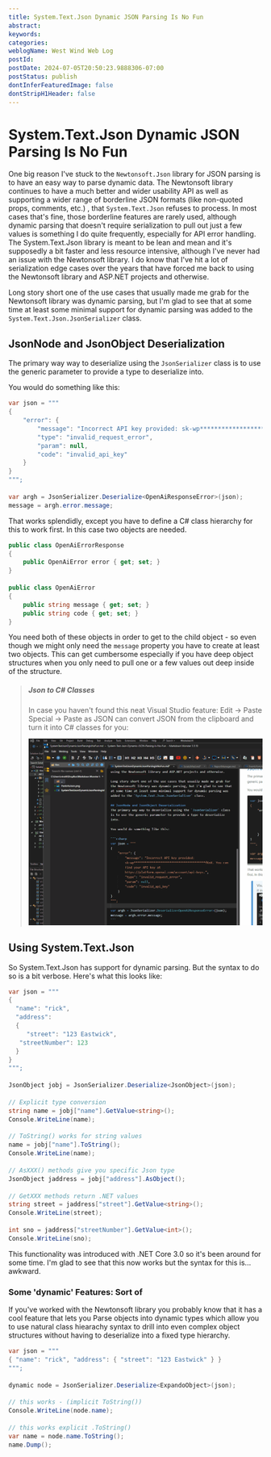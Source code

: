 ```yaml
---
title: System.Text.Json Dynamic JSON Parsing Is No Fun
abstract: 
keywords: 
categories: 
weblogName: West Wind Web Log
postId: 
postDate: 2024-07-05T20:50:23.9888306-07:00
postStatus: publish
dontInferFeaturedImage: false
dontStripH1Header: false
---
```

# System.Text.Json Dynamic JSON Parsing Is No Fun
One big reason I've stuck to the `Newtonsoft.Json` library for JSON parsing is to have an easy way to parse dynamic data. The Newtonsoft library continues to have a much better and wider usability API as well as supporting a wider range of borderline JSON formats (like non-quoted props, comments, etc.) , that `System.Text.Json` refuses to process. In most cases that's fine, those borderline features are rarely used, although dynamic parsing that doesn't require serialization to pull out just a few values is something I do quite frequently, especially for API error handling. The System.Text.Json library is meant to be lean and mean and it's supposedly a bit faster and less resource intensive, although I've never had an issue with the Newtonsoft library. I do know that I've hit a lot of serialization edge cases over the years that have forced me back to using the Newtonsoft library and ASP.NET projects and otherwise.

Long story short one of the use cases that usually made me grab for the Newtonsoft library was dynamic parsing, but I'm glad to see that at some time at least some minimal support for dynamic parsing was added to the `System.Text.Json.JsonSerializer` class.

## JsonNode and JsonObject Deserialization
The primary way way to deserialize using the `JsonSerializer` class is to use the generic parameter to provide a type to deserialize into.

You would do something like this:  

```csharp
var json = """
{
    "error": {
        "message": "Incorrect API key provided: sk-wp****************************************fKnX.",
        "type": "invalid_request_error",
        "param": null,
        "code": "invalid_api_key"
    }
}
""";

var argh = JsonSerializer.Deserialize<OpenAiResponseError>(json);
message = argh.error.message;
```

That works splendidly, except you have to define a C# class hierarchy for this to work first. In this case two objects are needed.

```cs
public class OpenAiErrorResponse        
{
    public OpenAiError error { get; set; }
}

public class OpenAiError
{
    public string message { get; set; }    
    public string code { get; set; }
}
```

You need both of these objects in order to get to the child object - so even though we might only need the `message` property you have to create at least two objects. This can get cumbersome especially if you have deep object structures when you only need to pull one or a few values out deep inside of the structure. 

> ##### Json to C# Classes
> In case you haven't found this neat Visual Studio feature: Edit -> Paste Special -> Paste as JSON can convert JSON from the clipboard and turn it into C# classes for you:  
> 
> ![Paste As Json](https://github.com/RickStrahl/ImageDrop/blob/master/BlogPosts/2024/PasteAsJson.gif?raw=true)
> 

## Using System.Text.Json
So System.Text.Json has support for dynamic parsing. But the syntax to do so is a bit verbose. Here's what this looks like:

```csharp
var json = """
{
  "name": "rick", 
  "address": 
  { 
     "street": "123 Eastwick",
   "streetNumber": 123
  }
}
""";

JsonObject jobj = JsonSerializer.Deserialize<JsonObject>(json);

// Explicit type conversion
string name = jobj["name"].GetValue<string>();
Console.WriteLine(name);

// ToString() works for string values
name = jobj["name"].ToString();
Console.WriteLine(name);

// AsXXX() methods give you specific Json type
JsonObject jaddress = jobj["address"].AsObject();

// GetXXX methods return .NET values
string street = jaddress["street"].GetValue<string>();
Console.WriteLine(street);

int sno = jaddress["streetNumber"].GetValue<int>();
Console.WriteLine(sno);
```

This functionality was introduced with .NET Core 3.0 so it's been around for some time. I'm glad to see that this now works but the syntax for this is... awkward. 

### Some 'dynamic' Features: Sort of
If you've worked with the Newtonsoft library you probably know that it has a cool feature that lets you Parse objects into dynamic types which allow you to use natural class hiearachy syntax to drill into even complex object structures without having to deserialize into a fixed type hierarchy.


```csharp
var json = """
{ "name": "rick", "address": { "street": "123 Eastwick" } }
""";

dynamic node = JsonSerializer.Deserialize<ExpandoObject>(json);

// this works - (implicit ToString())
Console.WriteLine(node.name);

// this works explicit .ToString()
var name = node.name.ToString();
name.Dump();
```